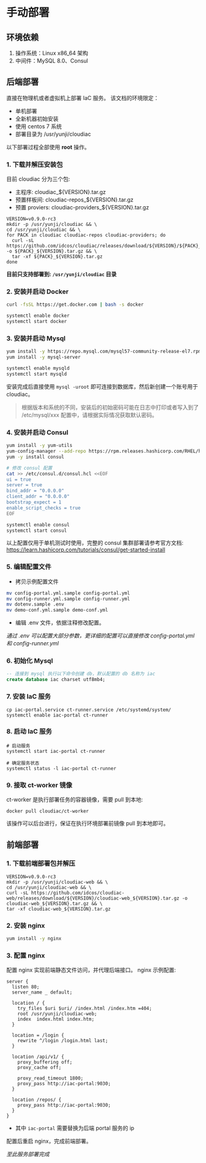 # 手动部署

## 环境依赖

1. 操作系统：Linux x86_64 架构
2. 中间件：MySQL 8.0、Consul

## 后端部署

直接在物理机或者虚拟机上部署 IaC 服务。 该文档的环境限定：

- 单机部署
- 全新机器初始安装
- 使用 centos 7 系统
- 部署目录为 /usr/yunji/cloudiac

以下部署过程全部使用 **root** 操作。

### 1. 下载并解压安装包

目前 cloudiac 分为三个包:

- 主程序: cloudiac_${VERSION}.tar.gz
- 预置样板间: cloudiac-repos_${VERSION}.tar.gz
- 预置 proviers: cloudiac-providers_${VERSION}.tar.gz

```
VERSION=v0.9.0-rc3
mkdir -p /usr/yunji/cloudiac && \
cd /usr/yunji/cloudiac && \
for PACK in cloudiac cloudiac-repos cloudiac-providers; do
  curl -sL https://github.com/idcos/cloudiac/releases/download/${VERSION}/${PACK}_${VERSION}.tar.gz -o ${PACK}_${VERSION}.tar.gz && \
  tar -xf ${PACK}_${VERSION}.tar.gz
done
```

**目前只支持部署到: `/usr/yunji/cloudiac` 目录**

### 2. 安装并启动 Docker

```bash
curl -fsSL https://get.docker.com | bash -s docker

systemctl enable docker
systemctl start docker
```

### 3. 安装并启动 Mysql

```bash
yum install -y https://repo.mysql.com/mysql57-community-release-el7.rpm
yum install -y mysql-server

systemctl enable mysqld
systemctl start mysqld
```

安装完成后直接使用 `mysql -uroot` 即可连接到数据库，然后新创建一个账号用于 cloudiac。

> 根据版本和系统的不同，安装后的初始密码可能在日志中打印或者写入到了 /etc/mysql/xxx 配置中，请根据实际情况获取默认密码。

### 4. 安装并启动 Consul

```bash
yum install -y yum-utils
yum-config-manager --add-repo https://rpm.releases.hashicorp.com/RHEL/hashicorp.repo
yum -y install consul

# 修改 consul 配置
cat >> /etc/consul.d/consul.hcl <<EOF
ui = true
server = true
bind_addr = "0.0.0.0"
client_addr = "0.0.0.0"
bootstrap_expect = 1
enable_script_checks = true
EOF

systemctl enable consul
systemctl start consul
```

以上配置仅用于单机测试时使用，完整的 consul 集群部署请参考官方文档:
https://learn.hashicorp.com/tutorials/consul/get-started-install

### 5. 编辑配置文件

- 拷贝示例配置文件

```bash
mv config-portal.yml.sample config-portal.yml
mv config-runner.yml.sample config-runner.yml
mv dotenv.sample .env
mv demo-conf.yml.sample demo-conf.yml
```

- 编辑 .env 文件，依据注释修改配置。

*通过 .env 可以配置大部分参数，更详细的配置可以直接修改 config-portal.yml 和 config-runner.yml*

### 6. 初始化 Mysql

```sql
-- 连接到 mysql 执行以下命令创建 db，默认配置的 db 名称为 iac
create database iac charset utf8mb4;
```

### 7. 安装 IaC 服务

```shell
cp iac-portal.service ct-runner.service /etc/systemd/system/
systemctl enable iac-portal ct-runner
```

### 8. 启动 IaC 服务

```shell
# 启动服务
systemctl start iac-portal ct-runner

# 确定服务状态
systemctl status -l iac-portal ct-runner
```

### 9. 接取 ct-worker 镜像

ct-worker 是执行部署任务的容器镜像，需要 pull 到本地:

```
docker pull cloudiac/ct-worker
```

该操作可以后台进行，保证在执行环境部署前镜像 pull 到本地即可。

## 前端部署

### 1. 下载前端部署包并解压

```
VERSION=v0.9.0-rc3
mkdir -p /usr/yunji/cloudiac-web && \
cd /usr/yunji/cloudiac-web && \
curl -sL https://github.com/idcos/cloudiac-web/releases/download/${VERSION}/cloudiac-web_${VERSION}.tar.gz -o cloudiac-web_${VERSION}.tar.gz && \
tar -xf cloudiac-web_${VERSION}.tar.gz
```

### 2. 安装 nginx

```bash
yum install -y nginx
```

### 3. 配置 nginx

配置 nginx 实现前端静态文件访问，并代理后端接口。 nginx 示例配置:

```
server {
  listen 80;
  server_name _ default;

  location / {
    try_files $uri $uri/ /index.html /index.htm =404;
    root /usr/yunji/cloudiac-web;
    index  index.html index.htm;
  }

  location = /login {
    rewrite ^/login /login.html last;
  }

  location /api/v1/ {
    proxy_buffering off;
    proxy_cache off;

    proxy_read_timeout 1800;
    proxy_pass http://iac-portal:9030;
  }

  location /repos/ {
    proxy_pass http://iac-portal:9030;
  }
}
```

- 其中 `iac-portal` 需要替换为后端 portal 服务的 ip

配置后重启 nginx，完成前端部署。

*至此服务部署完成*
